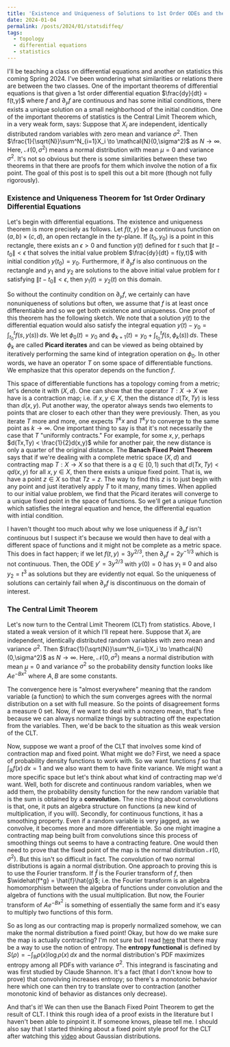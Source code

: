 ```yaml
---
title: 'Existence and Uniqueness of Solutions to 1st Order ODEs and the Central Limit Theorem'
date: 2024-01-04
permalink: /posts/2024/01/statsdiffeq/
tags:
  - topology
  - differential equations
  - statistics
---
```


I'll be teaching a class on differential equations and another on statistics this coming Spring 2024. I've been wondering what similarities or relations there are between the two classes. One of the important theorems of differential equations is that given a 1st order differential equation $\frac{dy}{dt} = f(t,y)$ where $f$ and $\partial_y f$ are continuous and has some initial conditions, there exists a unique solution on a small neighborhood of the initial condition. One of the important theorems of statistics is the Central Limit Theorem which, in a very weak form, says: Suppose that $X_i$ are independent, identically distributed random variables with zero mean and variance $\sigma^2$. Then $\frac{1}{\sqrt{N}}\sum^N_{i=1}X_i \to \mathcal{N}(0,\sigma^2)$ as $N \to \infty$. Here, $\mathcal{N}(0,\sigma^2)$ means a normal distribution with mean $\mu = 0$ and variance $\sigma^2$. It's not so obvious but there is some similarities between these two theorems in that there are proofs for them which involve the notion of a fix point. The goal of this post is to spell this out a bit more (though not fully rigorously).

### Existence and Uniqueness Theorem for 1st Order Ordinary Differential Equations
Let's begin with differential equations. The existence and uniqueness theorem is more precisely as follows. Let $f(t,y)$ be a continuous function on $(a,b) \times (c,d)$, an open rectangle in the $ty$-plane. If $(t_0,y_0)$ is a point in this rectangle, there exists an $\epsilon > 0$ and function $y(t)$ defined for $t$ such that $\|t-t_0\|<\epsilon$ that solves the initial value problem $\frac{dy}{dt} = f(y,t)$ with initial condition $y(t_0) = y_0$. Furthermore, if $\partial_y f$ is also continuous on the rectangle and $y_1$ and $y_2$ are solutions to the above initial value problem for $t$ satisfying $\|t-t_0\|<\epsilon$, then $y_1(t) = y_2(t)$ on this domain.

So without the continuity condition on $\partial_y f$, we certainly can have nonuniqueness of solutions but often, we assume that $f$ is at least once differentiable and so we get both existence and uniqueness. One proof of this theorem has the following sketch. We note that a solution $y(t)$ to the differential equation would also satisfy the integral equation $y(t)-y_0 = \int^t_{t_0} f(s,y(s))\, ds$. We let $\phi_0(t) = y_0$ and $\phi_{k+1}(t) = y_0+\int^t_{t_0} f(s,\phi_k(s))\, ds$. These $\phi_k$ are called **Picard iterates** and can be viewed as being obtained by iteratively performing the same kind of integration operation on $\phi_0$. In other words, we have an operator $T$ on some space of differentiable functions. We emphasize that this operator depends on the function $f$.


This space of differentiable functions has a topology coming from a metric; let's denote it with $(X,d)$. One can show that the operator $T:X \to X$ we have is a contraction map; i.e. if $x,y\in X$, then the distance $d(Tx,Ty)$ is less than $d(x,y)$. Put another way, the operator always sends two elements to points that are closer to each other than they were previously. Then, as you iterate $T$ more and more, one expects $T^kx$ and $T^ky$ to converge to the same point as $k \to \infty$. One important thing to say is that it's not necessarily the case that $T$ "uniformly contracts." For example, for some $x,y$, perhaps $d(Tx,Ty) < \frac{1}{2}d(x,y)$ while for another pair, the new distance is only a quarter of the original distance. The **Banach Fixed Point Theorem** says that if we're dealing with a complete metric space $(X,d)$ and contracting map $T:X \to X$ so that there is a $q \in [0,1)$ such that $d(Tx,Ty) < qd(x,y)$ for all $x,y\in X$, then there exists a unique fixed point. That is, we have a point $z \in X$ so that $Tz = z$. The way to find this $z$ is to just begin with any point and just iteratively apply $T$ to it many, many times. When applied to our initial value problem, we find that the Picard iterates will converge to a unique fixed point in the space of functions. So we'll get a unique function which satisfies the integral equation and hence, the differential equation with intial condition.

I haven't thought too much about why we lose uniqueness if $\partial_y f$ isn't continuous but I suspect it's because we would then have to deal with a different space of functions and it might not be complete as a metric space. This does in fact happen; if we let $f(t,y) = 3y^{2/3}$, then $\partial_y f = 2y^{-1/3}$ which is not continuous. Then, the ODE $y' = 3y^{2/3}$ with $y(0) = 0$ has $y_1 \equiv 0$ and also $y_2 = t^3$ as solutions but they are evidently not equal. So the uniqueness of solutions can certainly fail when $\partial_y f$ is discontinuous on the domain of interest.

### The Central Limit Theorem

Let's now turn to the Central Limit Theorem (CLT) from statistics. Above, I stated a weak version of it which I'll repeat here. Suppose that $X_i$ are independent, identically distributed random variables with zero mean and variance $\sigma^2$. Then $\frac{1}{\sqrt{N}}\sum^N_{i=1}X_i \to \mathcal{N}(0,\sigma^2)$ as $N \to \infty$. Here, $\mathcal{N}(0,\sigma^2)$ means a normal distribution with mean $\mu = 0$ and variance $\sigma^2$ so the probability density function looks like $Ae^{-Bx^2}$ where $A,B$ are some constants. 

The convergence here is "almost everywhere" meaning that the random variable (a function) to which the sum converges agrees with the normal distribution on a set with full measure. So the points of disagreement forms a measure 0 set. Now, if we want to deal with a nonzero mean, that's fine because we can always normalize things by subtracting off the expectation from the variables. Then, we'd be back to the situation as this weak version of the CLT.

Now, suppose we want a proof of the CLT that involves some kind of contraction map and fixed point. What might we do? First, we need a space of probability density functions to work with. So we want functions $f$ so that $\int_\mathbb{R} f(x) \, dx = 1$ and we also want them to have finite variance. We might want a more specific space but let's think about what kind of contracting map we'd want. Well, both for discrete and continuous random variables, when we add them, the probability density function for the new random variable that is the sum is obtained by a **convolution.** The nice thing about convolutions is that, one, it puts an algebra structure on functions (a new kind of multiplication, if you will). Secondly, for continuous functions, it has a smoothing property. Even if a random variable is very jagged, as we convolve, it becomes more and more differentiable. So one might imagine a contracting map being built from convolutions since this process of smoothing things out seems to have a contracting feature. One would then need to prove that the fixed point of the map is the normal distribution $\mathcal{N}(0,\sigma^2)$. But this isn't so difficult in fact. The convolution of two normal distributions is again a normal distribution. One approach to proving this is to use the Fourier transform. If $\hat{f}$ is the Fourier transform of $f$, then $\widehat{f*g} = \hat{f}\hat{g}$; i.e. the Fourier transform is an algebra homomorphism between the algebra of functions under convolution and the algebra of functions with the usual multiplication. But now, the Fourier transform of $Ae^{-Bx^2}$ is something of essentially the same form and it's easy to multiply two functions of this form.

So as long as our contracting map is properly normalized somehow, we can make the normal distribution a fixed point! Okay, but how do we make sure the map is actually contracting? I'm not sure but I read [here](https://mathoverflow.net/questions/182752/central-limit-theorem-via-maximal-entropy) that there may be a way to use the notion of entropy. The **entropy functional** is defined by $S(\rho) = -\int_\mathbb{R} \rho(x) \log \rho(x) \, dx$ and the normal distribution's PDF maximizes entropy among all PDFs with variance $\sigma^2$. This integrand is fascinating and was first studied by Claude Shannon. It's a fact (that I don't know how to prove) that convolving increases entropy; so there's a monotonic behavior here which one can then try to translate over to contraction (another monotonic kind of behavior as distances only decrease).

And that's it! We can then use the Banach Fixed Point Theorem to get the result of CLT. I think this rough idea of a proof exists in the literature but I haven't been able to pinpoint it. If someone knows, please tell me. I should also say that I started thinking about a fixed point style proof for the CLT after watching this [video](https://www.youtube.com/watch?v=d_qvLDhkg00) about Gaussian distributions.


